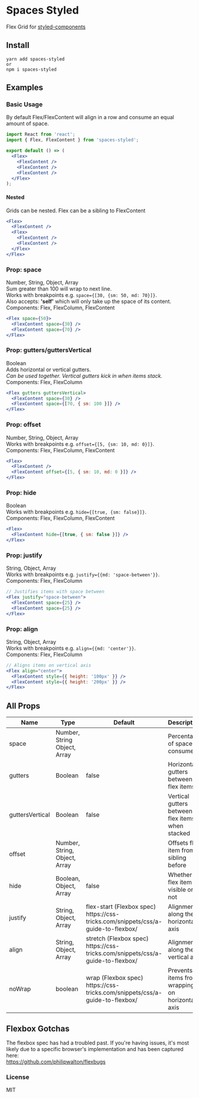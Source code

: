 # Spaces Styled

Flex Grid for [styled-components](https://github.com/styled-components/styled-components)

## Install

```
yarn add spaces-styled
or
npm i spaces-styled
```

## Examples

### Basic Usage

By default Flex/FlexContent will align in a row and consume an equal amount of space.

```jsx
import React from 'react';
import { Flex, FlexContent } from 'spaces-styled';

export default () => (
  <Flex>
    <FlexContent />
    <FlexContent />
    <FlexContent />
  </Flex>
);
```

#### Nested

Grids can be nested. Flex can be a sibling to FlexContent

```jsx
<Flex>
  <FlexContent />
  <Flex>
    <FlexContent />
    <FlexContent />
  </Flex>
</Flex>
```

### Prop: space

Number, String, Object, Array<br/>
Sum greater than 100 will wrap to next line.<br/>
Works with breakpoints e.g. `space={[30, {sm: 50, md: 70}]}`.<br/>
Also accepts: __'self'__ which will only take up the space of its content.<br/>
Components: Flex, FlexColumn, FlexContent

```jsx
<Flex space={50}>
  <FlexContent space={30} />
  <FlexContent space={70} />
</Flex>
```

### Prop: gutters/guttersVertical

Boolean<br/>
Adds horizontal or vertical gutters.<br/>
_Can be used together. Vertical gutters kick in when items stack._<br/>
Components: Flex, FlexColumn

```jsx
<Flex gutters guttersVertical>
  <FlexContent space={30} />
  <FlexContent space={[70, { sm: 100 }]} />
</Flex>
```

### Prop: offset

Number, String, Object, Array<br/>
Works with breakpoints e.g. `offset={[5, {sm: 10, md: 0}]}`.<br/>
Components: Flex, FlexColumn, FlexContent

```jsx
<Flex>
  <FlexContent />
  <FlexContent offset={[5, { sm: 10, md: 0 }]} />
</Flex>
```

### Prop: hide

Boolean<br/>
Works with breakpoints e.g. `hide={[true, {sm: false}]}`.<br/>
Components: Flex, FlexColumn, FlexContent

```jsx
<Flex>
  <FlexContent hide={[true, { sm: false }]} />
</Flex>
```

### Prop: justify

String, Object, Array<br/>
Works with breakpoints e.g. `justify={{md: 'space-between'}}`.<br/>
Components: Flex, FlexColumn

```jsx
// Justifies items with space between
<Flex justify="space-between">
  <FlexContent space={25} />
  <FlexContent space={25} />
</Flex>
```

### Prop: align

String, Object, Array<br/>
Works with breakpoints e.g. `align={{md: 'center'}}`.<br/>
Components: Flex, FlexColumn

```jsx
// Aligns items on vertical axis
<Flex align="center">
  <FlexContent style={{ height: '100px' }} />
  <FlexContent style={{ height: '200px' }} />
</Flex>
```

## All Props

<table class="table table-bordered table-striped">
    <thead>
    <tr>
        <th>Name</th>
        <th>Type</th>
        <th>Default</th>
        <th>Description</th>
    </tr>
    </thead>
    <tbody>
        <tr>
          <td>space</td>
          <td>Number, String Object, Array</td>
          <td></td>
          <td>Percentage of space consumed</td>
        </tr>
        <tr>
          <td>gutters</td>
          <td>Boolean</td>
          <td>false</td>
          <td>Horizontal gutters between flex items</td>
        </tr>
        <tr>
          <td>guttersVertical</td>
          <td>Boolean</td>
          <td>false</td>
          <td>Vertical gutters between flex items when stacked</td>
        </tr>
        <tr>
          <td>offset</td>
          <td>Number, String, Object, Array</td>
          <td></td>
          <td>Offsets flex item from sibling before</td>
        </tr>
        <tr>
          <td>hide</td>
          <td>Boolean, Object, Array</td>
          <td>false</td>
          <td>Whether flex item is visible or not</td>
        </tr>
        <tr>
          <td>justify</td>
          <td>String, Object, Array</td>
          <td>flex-start (Flexbox spec) https://css-tricks.com/snippets/css/a-guide-to-flexbox/</td>
          <td>Alignment along the horizontal axis</td>
        </tr>
        <tr>
          <td>align</td>
          <td>String, Object, Array</td>
          <td>stretch (Flexbox spec) https://css-tricks.com/snippets/css/a-guide-to-flexbox/</td>
          <td>Alignment along the vertical axis</td>
        </tr>
        <tr>
          <td>noWrap</td>
          <td>boolean</td>
          <td>wrap (Flexbox spec) https://css-tricks.com/snippets/css/a-guide-to-flexbox/</td>
          <td>Prevents items from wrapping on horizontal axis</td>
        </tr>
    </tbody>
</table>

## Flexbox Gotchas
The flexbox spec has had a troubled past. If you're having issues, it's most likely due to a specific browser's implementation and has been captured here:
<br/>https://github.com/philipwalton/flexbugs

### License
MIT
